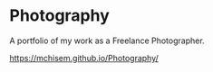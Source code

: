 # Photography
A portfolio of my work as a Freelance Photographer.

https://mchisem.github.io/Photography/
